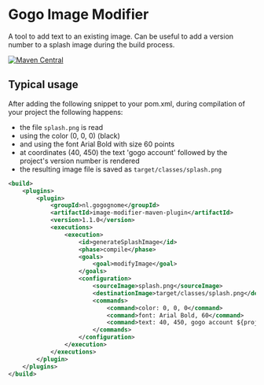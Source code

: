 # Gogo Image Modifier
A tool to add text to an existing image. Can be useful to add a version number to a splash image during the build process.

[![Maven Central](https://maven-badges.herokuapp.com/maven-central/nl.gogognome/image-modifier-maven-plugin/badge.svg?style=plastic)](https://maven-badges.herokuapp.com/maven-central/nl.gogognome/image-modifier-maven-plugin)

## Typical usage

After adding the following snippet to your pom.xml, during compilation of your project the following happens:

- the file `splash.png` is read
- using the color (0, 0, 0) (black)
- and using the font Arial Bold with size 60 points
- at coordinates (40, 450) the text 'gogo account' followed by the project's version number is rendered
- the resulting image file is saved as `target/classes/splash.png`

```xml
<build>
    <plugins>
        <plugin>
            <groupId>nl.gogognome</groupId>
            <artifactId>image-modifier-maven-plugin</artifactId>
            <version>1.1.0</version>
            <executions>
                <execution>
                    <id>generateSplashImage</id>
                    <phase>compile</phase>
                    <goals>
                        <goal>modifyImage</goal>
                    </goals>
                    <configuration>
                        <sourceImage>splash.png</sourceImage>
                        <destinationImage>target/classes/splash.png</destinationImage>
                        <commands>
                            <command>color: 0, 0, 0</command>
                            <command>font: Arial Bold, 60</command>
                            <command>text: 40, 450, gogo account ${project.version}</command>
                        </commands>
                    </configuration>
                </execution>
            </executions>
        </plugin>
    </plugins>
</build>
```                  
